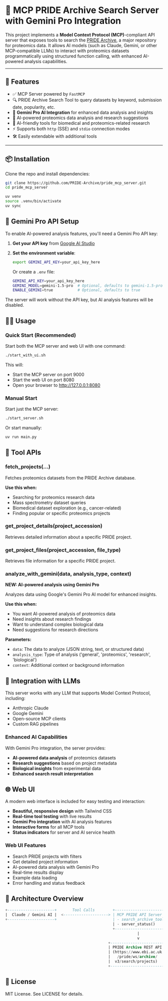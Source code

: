 # 🧬 MCP PRIDE Archive Search Server with Gemini Pro Integration

This project implements a **Model Context Protocol (MCP)**-compliant API server that exposes tools to search the [PRIDE Archive](https://www.ebi.ac.uk/pride/), a major repository for proteomics data. It allows AI models (such as Claude, Gemini, or other MCP-compatible LLMs) to interact with proteomics datasets programmatically using structured function calling, with enhanced AI-powered analysis capabilities.

---

## 🚀 Features

- ✅ MCP Server powered by `FastMCP`
- 🔍 PRIDE Archive Search Tool to query datasets by keyword, submission date, popularity, etc.
- 🤖 **Gemini Pro AI Integration** for enhanced data analysis and insights
- 🧠 AI-powered proteomics data analysis and research suggestions
- 🤖 AI-friendly tools for biomedical and proteomics-related research
- ⚡ Supports both `http` (SSE) and `stdio` connection modes
- 🛠️ Easily extendable with additional tools

---

## 📦 Installation

Clone the repo and install dependencies:

```bash
git clone https://github.com/PRIDE-Archive/pride_mcp_server.git
cd pride_mcp_server

uv venv
source .venv/bin/activate
uv sync
```

## 🔑 Gemini Pro API Setup

To enable AI-powered analysis features, you'll need a Gemini Pro API key:

1. **Get your API key** from [Google AI Studio](https://makersuite.google.com/app/apikey)
2. **Set the environment variable**:
   ```bash
   export GEMINI_API_KEY=your_api_key_here
   ```
   
   Or create a `.env` file:
   ```bash
   GEMINI_API_KEY=your_api_key_here
   GEMINI_MODEL=gemini-1.5-pro  # Optional, defaults to gemini-1.5-pro
   ENABLE_GEMINI=true           # Optional, defaults to true
   ```

The server will work without the API key, but AI analysis features will be disabled.

## 👨‍💻 Usage

### Quick Start (Recommended)
Start both the MCP server and web UI with one command:

```bash
./start_with_ui.sh
```

This will:
- Start the MCP server on port 9000
- Start the web UI on port 8080
- Open your browser to http://127.0.0.1:8080

### Manual Start
Start just the MCP server:

```bash
./start_server.sh
```

Or start manually:

```bash
uv run main.py
```

## 🔧 Tool APIs

### fetch_projects(...)
Fetches proteomics datasets from the PRIDE Archive database.

**Use this when:**
- Searching for proteomics research data
- Mass spectrometry dataset queries
- Biomedical dataset exploration (e.g., cancer-related)
- Finding popular or specific proteomics projects

### get_project_details(project_accession)
Retrieves detailed information about a specific PRIDE project.

### get_project_files(project_accession, file_type)
Retrieves file information for a specific PRIDE project.

### analyze_with_gemini(data, analysis_type, context)
**NEW: AI-powered analysis using Gemini Pro**

Analyzes data using Google's Gemini Pro AI model for enhanced insights.

**Use this when:**
- You want AI-powered analysis of proteomics data
- Need insights about research findings
- Want to understand complex biological data
- Need suggestions for research directions

**Parameters:**
- `data`: The data to analyze (JSON string, text, or structured data)
- `analysis_type`: Type of analysis ('general', 'proteomics', 'research', 'biological')
- `context`: Additional context or background information


##  🤝 Integration with LLMs

This server works with any LLM that supports Model Context Protocol, including:

- Anthropic Claude
- Google Gemini
- Open-source MCP clients 
- Custom RAG pipelines

### Enhanced AI Capabilities

With Gemini Pro integration, the server provides:
- **AI-powered data analysis** of proteomics datasets
- **Research suggestions** based on project metadata
- **Biological insights** from experimental data
- **Enhanced search result interpretation**

## 🌐 Web UI

A modern web interface is included for easy testing and interaction:

- **Beautiful, responsive design** with Tailwind CSS
- **Real-time tool testing** with live results
- **Gemini Pro integration** with AI analysis features
- **Interactive forms** for all MCP tools
- **Status indicators** for server and AI service health

### Web UI Features
- Search PRIDE projects with filters
- Get detailed project information
- AI-powered data analysis with Gemini Pro
- Real-time results display
- Example data loading
- Error handling and status feedback

## 🧠 Architecture Overview

```sql
+---------------------+       Tool Calls        +-----------------------------+
|  Claude / Gemini AI |  <--------------------> | MCP PRIDE API Server        |
+---------------------+                         | - search_archive_tool()     |
                                                | - server_status()           |
                                                +-----------------------------+
                                                           |
                                                           v
                                              +---------------------------+
                                              | PRIDE Archive REST API    |
                                              | (https://www.ebi.ac.uk    |
                                              |   /pride/ws/archive/      |
                                              |  v3/search/projects)      |
                                              +---------------------------+
```

## 📝 License

MIT License. See LICENSE for details.